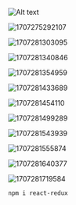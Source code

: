 ![Alt text](image.png)

![1707275292107](image/README/1707275292107.png)

![1707281303095](image/README/1707281303095.png)


![1707281340846](image/README/1707281340846.png)

![1707281354959](image/README/1707281354959.png)

![1707281433689](image/README/1707281433689.png)

![1707281454110](image/README/1707281454110.png)

![1707281499289](image/README/1707281499289.png)


![1707281543939](image/README/1707281543939.png)


![1707281555874](image/README/1707281555874.png)


![1707281640377](image/README/1707281640377.png)

![1707281719584](image/README/1707281719584.png)

```
npm i react-redux
```